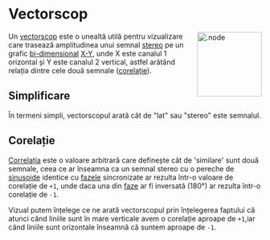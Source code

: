 # Vectorscop

<img align="right" style="margin-left: 8px;" src="/vectorscope.png" alt=".node" width="128"/>

Un [vectorscop](https://en.wikipedia.org/wiki/Vectorscope) este o unealtă utilă pentru vizualizare care trasează amplitudinea unui semnal [stereo](https://en.wikipedia.org/wiki/Stereophonic_sound) pe un grafic [bi-dimensional](https://en.wikipedia.org/wiki/2D_computer_graphics) [X-Y](https://en.wikipedia.org/wiki/Oscilloscope#X-Y_mode), unde X este canalul 1 orizontal și Y este canalul 2 vertical, astfel arătând relația dintre cele două semnale ([corelație](#corelație)).

## Simplificare
În termeni simpli, vectorscopul arată cât de "lat" sau "stereo" este semnalul.

## Corelație

[Correlația](https://www.beis.de/Elektronik/Correlation/CorrelationCorrectAndWrong.html#:~:text=Audio%20Correlation%20Measurement%20Basics&text=In%20our%20case%20correlation%20means,levels%20may%20be%20completely%20different) este o valoare arbitrară care definește cât de 'similare' sunt două semnale, ceea ce ar înseamna ca un semnal stereo cu o pereche de [sinusoide](https://en.wikipedia.org/wiki/Sine_wave) identice cu [fazele](https://en.wikipedia.org/wiki/Phase_(waves)) sincronizate ar rezulta într-o valoare de corelație de `+1`, unde daca una din [faze](https://en.wikipedia.org/wiki/Phase_(waves)) ar fi inversată (180°) ar rezulta într-o corelație de `-1`.

Vizual putem înțelege ce ne arată vectorscopul prin înțelegerea faptului că atunci când liniile sunt în mare verticale avem o corelație aproape de `+1`,iar când liniile sunt orizontale înseamnă că suntem aproape de `-1`.
